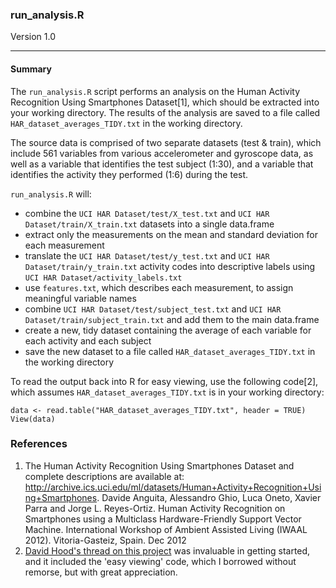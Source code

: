 ### run_analysis.R
Version 1.0

--------------------------------------------

#### Summary
The `run_analysis.R` script performs an analysis on the Human Activity Recognition Using Smartphones Dataset[1], which should be extracted into your working directory. The results of the analysis are saved to a file called `HAR_dataset_averages_TIDY.txt` in the working directory.

The source data is comprised of two separate datasets (test & train), which include 561 variables from various accelerometer and gyroscope data, as well as a variable that identifies the test subject (1:30), and a variable that identifies the activity they performed (1:6) during the test.

`run_analysis.R` will:

* combine the `UCI HAR Dataset/test/X_test.txt` and `UCI HAR Dataset/train/X_train.txt` datasets into a single data.frame
* extract only the measurements on the mean and standard deviation for each measurement
* translate the `UCI HAR Dataset/test/y_test.txt` and `UCI HAR Dataset/train/y_train.txt` activity codes into descriptive labels using `UCI HAR Dataset/activity_labels.txt`
* use `features.txt`, which describes each measurement, to assign meaningful variable names
* combine `UCI HAR Dataset/test/subject_test.txt` and `UCI HAR Dataset/train/subject_train.txt` and add them to the main data.frame
* create a new, tidy dataset containing the average of each variable for each activity and each subject
* save the new dataset to a file called `HAR_dataset_averages_TIDY.txt` in the working directory

To read the output back into R for easy viewing, use the following code[2], which assumes `HAR_dataset_averages_TIDY.txt` is in your working directory:

```
data <- read.table("HAR_dataset_averages_TIDY.txt", header = TRUE)
View(data)
```

### References
1. The Human Activity Recognition Using Smartphones Dataset and complete descriptions are available at: http://archive.ics.uci.edu/ml/datasets/Human+Activity+Recognition+Using+Smartphones. Davide Anguita, Alessandro Ghio, Luca Oneto, Xavier Parra and Jorge L. Reyes-Ortiz. Human Activity Recognition on Smartphones using a Multiclass Hardware-Friendly Support Vector Machine. International Workshop of Ambient Assisted Living (IWAAL 2012). Vitoria-Gasteiz, Spain. Dec 2012
2. [David Hood's thread on this project](https://class.coursera.org/getdata-011/forum/thread?thread_id=69) was invaluable in getting started, and it included the 'easy viewing' code, which I borrowed without remorse, but with great appreciation.
